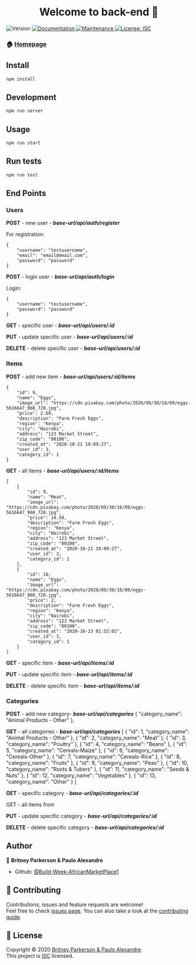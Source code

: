 <h1 align="center">Welcome to back-end 👋</h1>
<p>
  <img alt="Version" src="https://img.shields.io/badge/version-1.0.0-blue.svg?cacheSeconds=2592000" />
  <a href="https://github.com/Build-Week-AfricanMarketPlace1/back-end#readme" target="_blank">
    <img alt="Documentation" src="https://img.shields.io/badge/documentation-yes-brightgreen.svg" />
  </a>
  <a href="https://github.com/Build-Week-AfricanMarketPlace1/back-end/graphs/commit-activity" target="_blank">
    <img alt="Maintenance" src="https://img.shields.io/badge/Maintained%3F-yes-green.svg" />
  </a>
  <a href="https://github.com/Build-Week-AfricanMarketPlace1/back-end/blob/master/LICENSE" target="_blank">
    <img alt="License: ISC" src="https://img.shields.io/github/license/Build-Week-AfricanMarketPlace1/back-end" />
  </a>
</p>

### 🏠 [Homepage](https://github.com/Build-Week-AfricanMarketPlace1/back-end#readme)

## Install

```sh
npm install
```

## Development

```sh
npm run server
```

## Usage

```sh
npm run start
```

## Run tests

```sh
npm run test
```

## End Points

### Users

**POST** - new user - **_base-url/api/auth/register_**

For registration:

```
{
    "username": "testusername",
    "email": "email@email.com",
    "password": "password"
}
```

**POST** - login user - **_base-url/api/auth/login_**

Login:

```
{
    "username": "testusername",
    "password": "password"
}
```

**GET** - specific user - **_base-url/api/users/:id_**

**PUT** - update specific user - **_base-url/api/users/:id_**

**DELETE** - delete specific user - **_base-url/api/users/:id_**

### Items

**POST** - add new item - **_base-url/api/users/:id/items_**

```
{
    "id": 9,
    "name": "Eggs",
    "image_url": "https://cdn.pixabay.com/photo/2020/09/30/18/09/eggs-5616647_960_720.jpg",
    "price": 2.69,
    "description": "Farm Fresh Eggs",
    "region": "Kenya",
    "city": "Nairobi",
    "address": "123 Market Street",
    "zip_code": "00100",
    "created_at": "2020-10-21 19:09:27",
    "user_id": 3,
    "category_id": 1
}
```

**GET** - all items - **_base-url/api/users/:id/items_**

```
[
    {
        "id": 9,
        "name": "Meat",
        "image_url": "https://cdn.pixabay.com/photo/2020/09/30/18/09/eggs-5616647_960_720.jpg",
        "price": 14.59,
        "description": "Farm Fresh Eggs",
        "region": "Kenya",
        "city": "Nairobi",
        "address": "123 Market Street",
        "zip_code": "00100",
        "created_at": "2020-10-21 19:09:27",
        "user_id": 3,
        "category_id": 1
    },
    {
        "id": 10,
        "name": "Eggs",
        "image_url": "https://cdn.pixabay.com/photo/2020/09/30/18/09/eggs-5616647_960_720.jpg",
        "price": 2,
        "description": "Farm Fresh Eggs",
        "region": "Kenya",
        "city": "Nairobi",
        "address": "123 Market Street",
        "zip_code": "00100",
        "created_at": "2020-10-23 01:52:02",
        "user_id": 3,
        "category_id": 1
    }
]
```

**GET** - specific item - **_base-url/api/items/:id_**

**PUT** - update specific item - **_base-url/api/items/:id_**

**DELETE** - delete specific item - **_base-url/api/items/:id_**

### Categories

**POST** - add new category- **_base-url/api/categories_**
{
"category_name": "Animal Products - Other"
},

**GET** - all categories - **_base-url/api/categories_**
[
    {
        "id": 1,
        "category_name": "Animal Products - Other"
    },
    {
        "id": 2,
        "category_name": "Meat"
    },
    {
        "id": 3,
        "category_name": "Poultry"
    },
    {
        "id": 4,
        "category_name": "Beans"
    },
    {
        "id": 5,
        "category_name": "Cereals-Maize"
    },
    {
        "id": 6,
        "category_name": "Cereals-Other"
    },
    {
        "id": 7,
        "category_name": "Cereals-Rice"
    },
    {
        "id": 8,
        "category_name": "Fruits"
    },
    {
        "id": 9,
        "category_name": "Peas"
    },
    {
        "id": 10,
        "category_name": "Roots & Tubers"
    },
    {
        "id": 11,
        "category_name": "Seeds & Nuts"
    },
    {
        "id": 12,
        "category_name": "Vegetables"
    },
    {
        "id": 13,
        "category_name": "Other"
    }
]

**GET** - specific category - **_base-url/api/categories/:id_**

GET - all items from

**PUT** - update specific category - **_base-url/api/categories/:id_**

**DELETE** - delete specific category - **_base-url/api/categories/:id_**

## Author

👤 **Britney Parkerson & Paulo Alexandre**

- Github: [@Build-Week-AfricanMarketPlace1](https://github.com/Build-Week-AfricanMarketPlace1)

## 🤝 Contributing

Contributions, issues and feature requests are welcome!<br />Feel free to check [issues page](https://github.com/Build-Week-AfricanMarketPlace1/back-end/issues). You can also take a look at the [contributing guide](https://github.com/Build-Week-AfricanMarketPlace1/back-end/blob/master/CONTRIBUTING.md).

## 📝 License

Copyright © 2020 [Britney Parkerson & Paulo Alexandre](https://github.com/Build-Week-AfricanMarketPlace1).<br />
This project is [ISC](https://github.com/Build-Week-AfricanMarketPlace1/back-end/blob/master/LICENSE) licensed.
